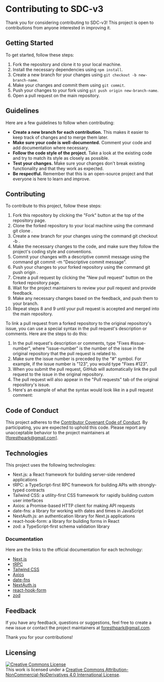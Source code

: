 # Contributing to SDC-v3

Thank you for considering contributing to SDC-v3! This project is open to contributions from anyone interested in improving it.

## Getting Started

To get started, follow these steps:

1. Fork the repository and clone it to your local machine.
2. Install the necessary dependencies using `npm install`.
3. Create a new branch for your changes using `git checkout -b new-branch-name`.
4. Make your changes and commit them using `git commit`.
5. Push your changes to your fork using `git push origin new-branch-name`.
6. Open a pull request on the main repository.

## Guidelines

Here are a few guidelines to follow when contributing:

- **Create a new branch for each contribution.** This makes it easier to keep track of changes and to merge them later.
- **Make sure your code is well-documented.** Comment your code and add documentation where necessary.
- **Follow the code style of the project.** Take a look at the existing code and try to match its style as closely as possible.
- **Test your changes.** Make sure your changes don't break existing functionality and that they work as expected.
- **Be respectful.** Remember that this is an open-source project and that everyone is here to learn and improve.

## Contributing

To contribute to this project, follow these steps:

1. Fork this repository by clicking the "Fork" button at the top of the repository page.
2. Clone the forked repository to your local machine using the command git clone <forked-repo-url>.
3. Create a new branch for your changes using the command git checkout -b <new-branch-name>.
4. Make the necessary changes to the code, and make sure they follow the project's coding style and conventions.
5. Commit your changes with a descriptive commit message using the command git commit -m "Descriptive commit message".
6. Push your changes to your forked repository using the command git push origin <new-branch-name>.
7. Create a pull request by clicking the "New pull request" button on the forked repository page.
8. Wait for the project maintainers to review your pull request and provide feedback.
9. Make any necessary changes based on the feedback, and push them to your branch.
10. Repeat steps 8 and 9 until your pull request is accepted and merged into the main repository.

To link a pull request from a forked repository to the original repository's issue, you can use a special syntax in the pull request's description or comments. Here are the steps to do this:

1. In the pull request's description or comments, type "Fixes #issue-number", where "issue-number" is the number of the issue in the original repository that the pull request is related to.
2. Make sure the issue number is preceded by the "#" symbol. For example, if the issue number is "123", you would type "Fixes #123".
3. When you submit the pull request, GitHub will automatically link the pull request to the issue in the original repository.
4. The pull request will also appear in the "Pull requests" tab of the original repository's issue.
5. Here's an example of what the syntax would look like in a pull request comment:

## Code of Conduct

This project adheres to the [Contributor Covenant Code of Conduct](https://www.contributor-covenant.org/version/2/0/code_of_conduct/). By participating, you are expected to uphold this code. Please report any unacceptable behavior to the project maintainers at [foresthpark@gmail.com].

## Technologies

This project uses the following technologies:

- Next.js: a React framework for building server-side rendered applications
- tRPC: a TypeScript-first RPC framework for building APIs with strongly-typed contracts
- Tailwind CSS: a utility-first CSS framework for rapidly building custom user interfaces
- Axios: a Promise-based HTTP client for making API requests
- date-fns: a library for working with dates and times in JavaScript
- NextAuth.js: an authentication library for Next.js applications
- react-hook-form: a library for building forms in React
- zod: a TypeScript-first schema validation library

### Documentation

Here are the links to the official documentation for each technology:

- [Next.js](https://nextjs.org/docs/getting-started)
- [tRPC](https://trpc.io/docs)
- [Tailwind CSS](https://tailwindcss.com/docs)
- [Axios](https://axios-http.com/docs/intro)
- [date-fns](https://date-fns.org/docs/)
- [NextAuth.js](https://next-auth.js.org/getting-started/introduction)
- [react-hook-form](https://react-hook-form.com/get-started/)
- [zod](https://zod.dev/)

## Feedback

If you have any feedback, questions or suggestions, feel free to create a new issue or contact the project maintainers at [foresthpark@gmail.com](mailto:foresthpark@gmail.com).

Thank you for your contributions!


## Licensing
<a rel="license" href="http://creativecommons.org/licenses/by-nc-nd/4.0/"><img alt="Creative Commons License" style="border-width:0" src="https://i.creativecommons.org/l/by-nc-nd/4.0/88x31.png" /></a><br />This work is licensed under a <a rel="license" href="http://creativecommons.org/licenses/by-nc-nd/4.0/">Creative Commons Attribution-NonCommercial-NoDerivatives 4.0 International License</a>.
